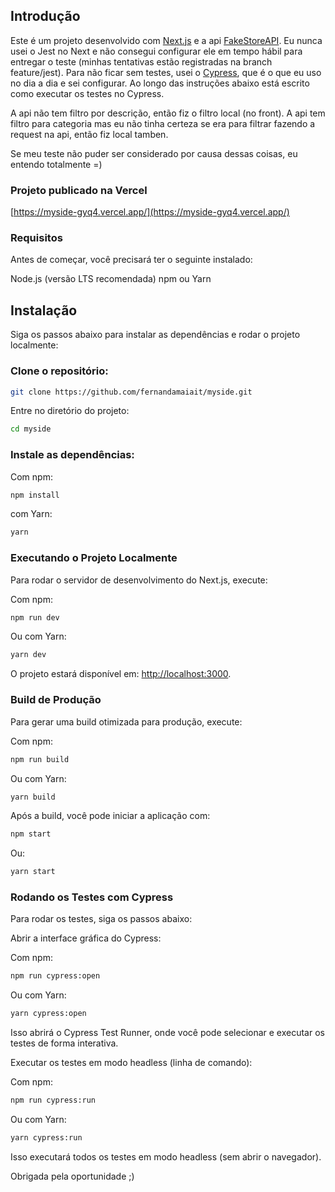 ## Introdução

Este é um projeto desenvolvido com [Next.js](https://nextjs.org) e a api [FakeStoreAPI](https://fakestoreapi.in/).
Eu nunca usei o Jest no Next e não consegui configurar ele em tempo hábil para entregar o teste (minhas tentativas estão registradas na branch feature/jest).
Para não ficar sem testes, usei o [Cypress](www.cypress.io), que é o que eu uso no dia a dia e sei configurar.
Ao longo das instruções abaixo está escrito como executar os testes no Cypress.

A api não tem filtro por descrição, então fiz o filtro local (no front).
A api tem filtro para categoria mas eu não tinha certeza se era para filtrar fazendo a request na api, então fiz local tamben.

Se meu teste não puder ser considerado por causa dessas coisas, eu entendo totalmente =)

### Projeto publicado na Vercel

[https://myside-gyq4.vercel.app/](https://myside-gyq4.vercel.app/)

### Requisitos

Antes de começar, você precisará ter o seguinte instalado:

Node.js (versão LTS recomendada)
npm ou Yarn

## Instalação

Siga os passos abaixo para instalar as dependências e rodar o projeto localmente:

### Clone o repositório:

```bash
git clone https://github.com/fernandamaiait/myside.git
```

Entre no diretório do projeto:

```bash
cd myside
```

### Instale as dependências:

Com npm:

```bash
npm install
```

com Yarn:

```bash
yarn
```

### Executando o Projeto Localmente

Para rodar o servidor de desenvolvimento do Next.js, execute:

Com npm:

```bash
npm run dev
```

Ou com Yarn:

```bash
yarn dev
```

O projeto estará disponível em: [http://localhost:3000](http://localhost:3000).

### Build de Produção

Para gerar uma build otimizada para produção, execute:

Com npm:

```bash
npm run build
```

Ou com Yarn:

```bash
yarn build
```

Após a build, você pode iniciar a aplicação com:

```bash
npm start
```

Ou:

```bash
yarn start
```

### Rodando os Testes com Cypress

Para rodar os testes, siga os passos abaixo:

Abrir a interface gráfica do Cypress:

Com npm:

```bash
npm run cypress:open
```

Ou com Yarn:

```bash
yarn cypress:open
```

Isso abrirá o Cypress Test Runner, onde você pode selecionar e executar os testes de forma interativa.

Executar os testes em modo headless (linha de comando):

Com npm:

```bash
npm run cypress:run
```

Ou com Yarn:

```bash
yarn cypress:run
```

Isso executará todos os testes em modo headless (sem abrir o navegador).

Obrigada pela oportunidade ;)
